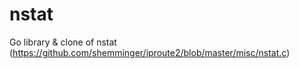 # nstat
Go library &amp; clone of nstat (https://github.com/shemminger/iproute2/blob/master/misc/nstat.c)
